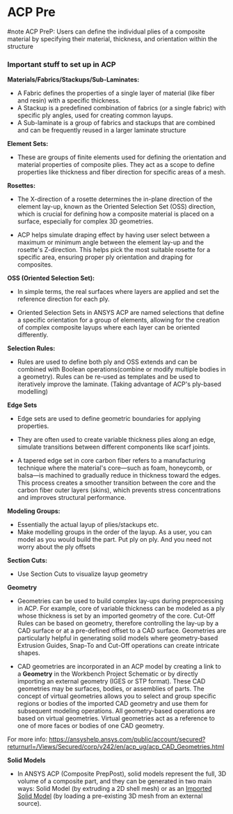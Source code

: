 # ACP Pre
#note 
ACP PreP: Users can define the individual plies of a composite material by specifying their material, thickness, and orientation within the structure

### Important stuff to set up in ACP

**Materials/Fabrics/Stackups/Sub-Laminates:**
- A Fabric defines the properties of a single layer of material (like fiber and resin) with a specific thickness.
- A Stackup is a predefined combination of fabrics (or a single fabric) with specific ply angles, used for creating common layups. 
- A Sub-laminate is a group of fabrics and stackups that are combined and can be frequently reused in a larger laminate structure

**Element Sets:**
- These are groups of finite elements used for defining the orientation and material properties of composite plies. They act as a scope to define properties like thickness and fiber direction for specific areas of a mesh.

**Rosettes:**
- The X-direction of a rosette determines the in-plane direction of the element lay-up, known as the Oriented Selection Set (OSS) direction, which is crucial for defining how a composite material is placed on a surface, especially for complex 3D geometries.
    
- ACP helps simulate draping effect by having user select between a maximum or minimum angle between the element lay-up and the rosette's Z-direction. This helps pick the most suitable rosette for a specific area, ensuring proper ply orientation and draping for composites.

**OSS (Oriented Selection Set):**
- In simple terms, the real surfaces where layers are applied and set the reference direction for each ply. 

- Oriented Selection Sets in ANSYS ACP are named selections that define a specific orientation for a group of elements, allowing for the creation of complex composite layups where each layer can be oriented differently.

**Selection Rules:**
- Rules are used to define both ply and OSS extends and can be combined with Boolean operations(combine or modify multiple bodies in a geometry). Rules can be re-used as templates and be used to iteratively improve the laminate. (Taking advantage of ACP's ply-based modelling)

**Edge Sets**
- Edge sets are used to define geometric boundaries for applying properties. 

- They are often used to create variable thickness plies along an edge, simulate transitions between different components like scarf joints.

- A tapered edge set in core carbon fiber refers to a manufacturing technique where the material's core—such as foam, honeycomb, or balsa—is machined to gradually reduce in thickness toward the edges. This process creates a smoother transition between the core and the carbon fiber outer layers (skins), which prevents stress concentrations and improves structural performance.

**Modeling Groups:**
- Essentially the actual layup of plies/stackups etc. 
- Make modelling groups in the order of the layup. As a user, you can model as you would build the part. Put ply on ply. And you need not worry about the ply offsets

**Section Cuts:**
- Use Section Cuts to visualize layup geometry

**Geometry**
- Geometries can be used to build complex lay-ups during preprocessing in ACP. For example, core of variable thickness can be modeled as a ply whose thickness is set by an imported geometry of the core. Cut-Off Rules can be based on geometry, therefore controlling the lay-up by a CAD surface or at a pre-defined offset to a CAD surface. Geometries are particularly helpful in generating solid models where geometry-based Extrusion Guides, Snap-To and Cut-Off operations can create intricate shapes.

- CAD geometries are incorporated in an ACP model by creating a link to a **Geometry** in the Workbench Project Schematic or by directly importing an external geometry (IGES or STP format). These CAD geometries may be surfaces, bodies, or assemblies of parts. The concept of virtual geometries allows you to select and group specific regions or bodies of the imported CAD geometry and use them for subsequent modeling operations. All geometry-based operations are based on virtual geometries. Virtual geometries act as a reference to one of more faces or bodies of one CAD geometry.

For more info: https://ansyshelp.ansys.com/public/account/secured?returnurl=/Views/Secured/corp/v242/en/acp_ug/acp_CAD_Geometries.html


**Solid Models**
- In ANSYS ACP (Composite PrepPost), solid models represent the full, 3D volume of a composite part, and they can be generated in two main ways: Solid Model (by extruding a 2D shell mesh) or as an [Imported Solid Model](https://www.google.com/search?sca_esv=d9aed0d2e07b8d48&cs=0&q=Imported+Solid+Model&sa=X&ved=2ahUKEwirlP_9tK6QAxU1EFkFHS3jGlQQxccNegQIAhAC&mstk=AUtExfDTJ2LwIdQzvrFAZBhCIwykvvj8iORvaHh82l0HOXimufiGP04jGL5c3YpP4TJCfNm-sOs9gRcqq-QJq7hFhGKICr5gcwkujaojO4OGRi698asCd4GDw2C87LK9rlU8IknGSNH6dDgz7W0kcav3sm9oCG8zs8BJqDxsGWzwYipExL7mHeFqL3ov4VsiCXALp6CFKSBqrYT_6V0CkFP6F-yHYw&csui=3) (by loading a pre-existing 3D mesh from an external source). 